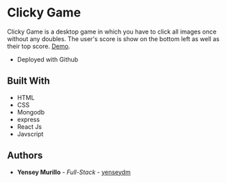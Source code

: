# Clicky Game

Clicky Game is a desktop game in which you have to click all images once without any doubles. 
The user's score is show on the bottom left as well as their top score. [Demo](https://yenseydm.github.io/clicky/).

* Deployed with Github

## Built With

* HTML
* CSS
* Mongodb
* express
* React Js
* Javscript

## Authors

* **Yensey Murillo** - *Full-Stack* - [yenseydm](https://github.com/yenseydm)
